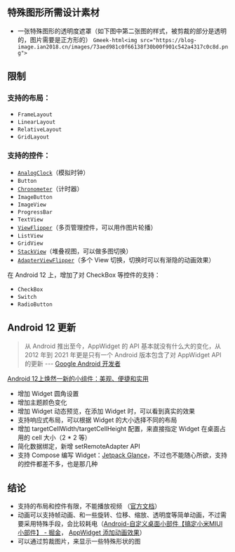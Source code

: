 ## 特殊图形所需设计素材
- 一张特殊图形的透明度遮罩（如下图中第二张图的样式，被剪裁的部分是透明的，图片需要是正方形的）
`Gmeek-html<img src="https://blog-image.ian2018.cn/images/73aed981c0f66138f30b00f901c542a4317c0c8d.png">`

## 限制

### 支持的布局：
- `FrameLayout`
- `LinearLayout`
- `RelativeLayout`
- `GridLayout`

### 支持的控件：
- [`AnalogClock`](https://developer.android.com/reference/android/widget/AnalogClock)（模拟时钟）
- `Button`
- [`Chronometer`](https://developer.android.com/reference/android/widget/Chronometer)（计时器）
- `ImageButton`
- `ImageView`
- `ProgressBar`
- `TextView`
- [`ViewFlipper`](https://developer.android.com/reference/android/widget/ViewFlipper)（多页管理控件，可以用作图片轮播）
- `ListView`
- `GridView`
- [`StackView`](https://developer.android.com/reference/android/widget/StackView)（堆叠视图，可以做多图切换）
- [`AdapterViewFlipper`](https://developer.android.com/reference/android/widget/AdapterViewFlipper)（多个 View 切换，切换时可以有渐隐的动画效果）

在 Android 12 上，增加了对 CheckBox 等控件的支持：
- `CheckBox`
- `Switch`
- `RadioButton`


## Android 12 更新

> 从 Android 推出至今，AppWidget 的 API 基本就没有什么大的变化，从 2012 年到 2021 年更是只有一个 Android 版本包含了对 AppWidget API 的更新 --- [Google Android 开发者](https://juejin.cn/post/7051439506817286181#heading-2)

[Android 12上焕然一新的小组件：美观、便捷和实用](https://juejin.cn/post/6968851189190377480#heading-7)

- 增加 Widget 圆角设置
- 增加主题颜色变化
- 增加 Widget 动态预览，在添加 Widget 时，可以看到真实的效果
- 支持响应式布局，可以根据 Widget 的大小选择不同的布局
- 增加 targetCellWidth/targetCellHeight 配置，来直接指定 Widget 在桌面占用的 cell 大小（2 * 2 等）
- 简化数据绑定，新增 setRemoteAdapter API
- 支持 Compose 编写 Widget：[Jetpack Glance](https://juejin.cn/post/7042468014251311112)，不过也不能随心所欲，支持的控件都差不多，也是那几种


## 结论
- 支持的布局和控件有限，不能播放视频 （[官方文档](https://developer.android.com/guide/topics/appwidgets)）
- 动画可以支持帧动画、和一些旋转、位移、缩放、透明度等简单动画，不过需要采用特殊手段，会比较耗电（[Android-自定义桌面小部件【搞定小米MIUI小部件】 - 掘金](https://juejin.cn/post/7048623673892143140)， [AppWidget 添加动画效果](https://www.jianshu.com/p/228a8ad91829)）
- 可以通过剪裁图片，来显示一些特殊形状的图

<!-- ##{"timestamp":1644549811}## -->